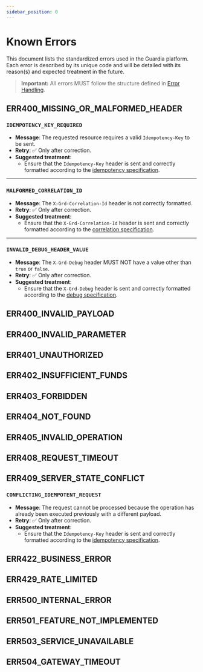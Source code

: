 ```yaml
---
sidebar_position: 0
---
```


# Known Errors

This document lists the standardized errors used in the Guardia platform. Each error is described by its unique code and will be detailed with its reason(s) and expected treatment in the future.

> **Important:** All errors MUST follow the structure defined in [Error Handling](./index.md).

## ERR400_MISSING_OR_MALFORMED_HEADER

### `IDEMPOTENCY_KEY_REQUIRED`
- **Message**: The requested resource requires a valid `Idempotency-Key` to be sent.
- **Retry**: ✅ Only after correction.
- **Suggested treatment**:
  - Ensure that the `Idempotency-Key` header is sent and correctly formatted according to the [idempotency specification](../../specifications/restful/http-headers.md#idempotency-key).

---

### `MALFORMED_CORRELATION_ID`
- **Message**: The `X-Grd-Correlation-Id` header is not correctly formatted.
- **Retry**: ✅ Only after correction.
- **Suggested treatment**:
  - Ensure that the `X-Grd-Correlation-Id` header is sent and correctly formatted according to the [correlation specification](../../specifications/restful/http-headers.md#x-grd-correlation-id).

---

### `INVALID_DEBUG_HEADER_VALUE`
- **Message**: The `X-Grd-Debug` header MUST NOT have a value other than `true` or `false`.
- **Retry**: ✅ Only after correction.
- **Suggested treatment**:
  - Ensure that the `X-Grd-Debug` header is sent and correctly formatted according to the [debug specification](../../specifications/restful/http-headers.md#x-grd-debug).

## ERR400_INVALID_PAYLOAD

## ERR400_INVALID_PARAMETER

## ERR401_UNAUTHORIZED

## ERR402_INSUFFICIENT_FUNDS

## ERR403_FORBIDDEN

## ERR404_NOT_FOUND

## ERR405_INVALID_OPERATION

## ERR408_REQUEST_TIMEOUT

## ERR409_SERVER_STATE_CONFLICT

### `CONFLICTING_IDEMPOTENT_REQUEST`
- **Message**: The request cannot be processed because the operation has already been executed previously with a different payload.
- **Retry**: ✅ Only after correction.
- **Suggested treatment**:
  - Ensure that the `Idempotency-Key` header is sent and correctly formatted according to the [idempotency specification](../../specifications/restful/http-headers.md#idempotency-key).

## ERR422_BUSINESS_ERROR

## ERR429_RATE_LIMITED

## ERR500_INTERNAL_ERROR

## ERR501_FEATURE_NOT_IMPLEMENTED

## ERR503_SERVICE_UNAVAILABLE

## ERR504_GATEWAY_TIMEOUT

